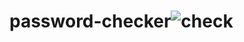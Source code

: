 # password-checker![check](https://user-images.githubusercontent.com/98105494/155285940-75d1ccd6-a00d-4a34-8f70-62aa4c636050.jpg)
